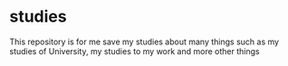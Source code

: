 # studies
This repository is for me save my studies about many things such as my studies of University, my studies to my work and more other things
